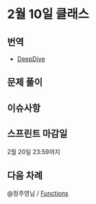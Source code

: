 # 2월 10일 클래스


## 번역
- [DeepDive](https://typescript-study.github.io/pages/Classes.html)


## 문제 풀이


## 이슈사항


## 스프린트 마감일
2월 20일 23:59까지

## 다음 차례
@정주영님 / [Functions](https://typescript-study.gitbooks.io/typescript-handbook-korea/pages/Functions.html)